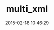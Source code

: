 ---
layout: post
title:  "multi_xml"
repo:   "sferik/multi_xml"
date:   2015-02-18 10:46:29
gemurl: https://github.com/sferik/multi_xml
---